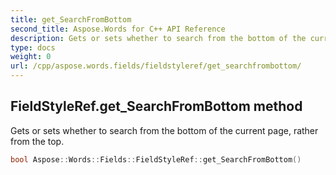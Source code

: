 ```yaml
---
title: get_SearchFromBottom
second_title: Aspose.Words for C++ API Reference
description: Gets or sets whether to search from the bottom of the current page, rather from the top. 
type: docs
weight: 0
url: /cpp/aspose.words.fields/fieldstyleref/get_searchfrombottom/
---
```

## FieldStyleRef.get_SearchFromBottom method


Gets or sets whether to search from the bottom of the current page, rather from the top.

```cpp
bool Aspose::Words::Fields::FieldStyleRef::get_SearchFromBottom()
```

